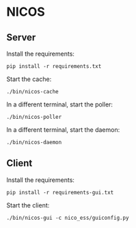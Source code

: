 # NICOS

## Server
Install the requirements:
```
pip install -r requirements.txt
```
Start the cache:
```
./bin/nicos-cache
```
In a different terminal, start the poller:
```
./bin/nicos-poller
```
In a different terminal, start the daemon:
```
./bin/nicos-daemon
```

## Client
Install the requirements:
```
pip install -r requirements-gui.txt
```
Start the client:
```
./bin/nicos-gui -c nico_ess/guiconfig.py
```
